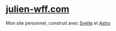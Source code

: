 # [julien-wff.com](https://julien-wff.com)

Mon site personnel, construit avec [Svelte](https://svelte.dev) et [Astro](https://astro.build)
